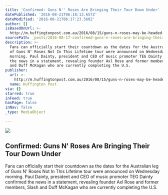 ```yaml
---
title: 'Confirmed: Guns N'' Roses Are Bringing Their Tour Down Under'
datePublished: '2016-08-21T06:18:13.657Z'
dateModified: '2016-08-21T06:17:23.560Z'
author: []
isBasedOnUrl: >-
  http://m.huffingtonpost.com.au/2016/08/15/guns-n-roses-may-be-headed-for-australia-melbourne-billboard-s/
sourcePath: _posts/2016-08-17-confirmed-guns-n-roses-are-bringing-their-tour-down-under.md
description: >-
  Fans can officially start their countdown as the dates for the Australian leg
  of Guns N' Roses Not In This Lifetime tour were announced on Wednesday
  morning. Paul Dainty, president and CEO of music promoter TEG Dainty confirmed
  the news in a statement, revealing founder Axl Rose and former members, Slash
  and Duff McKagan who are currently completing the U.S.
publisher:
  url: >-
    http://m.huffingtonpost.com.au/2016/08/15/guns-n-roses-may-be-headed-for-australia-melbourne-billboard-s/
  name: Huffington Post
via: {}
starred: true
inFeed: true
hasPage: false
inNav: false
_type: MediaObject

---
```

<article style=""><img src="http://o.aolcdn.com/dims-shared/dims3/GLOB/crop/960x481+0+53/resize/630x315!/format/jpg/quality/85/http%3A%2F%2Fo.aolcdn.com%2Fhss%2Fstorage%2Fmidas%2Fd97c02bd1b4caed7c21dceced99ba684%2F204206539%2Fgunsnroses.jpg" /><h1>Confirmed: Guns N' Roses Are Bringing Their Tour Down Under</h1><p>Fans can officially start their countdown as the dates for the Australian leg of Guns N' Roses Not In This Lifetime tour were announced on Wednesday morning. Paul Dainty, president and CEO of music promoter TEG Dainty confirmed the news in a statement, revealing founder Axl Rose and former members, Slash and Duff McKagan who are currently completing the U.S.</p></article>